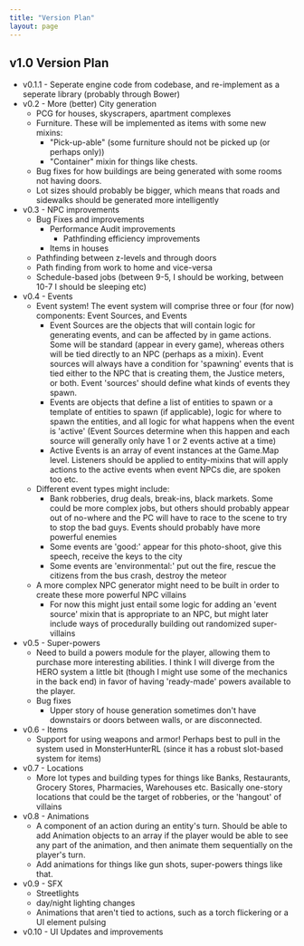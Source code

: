 ```yaml
---
title: "Version Plan"
layout: page
---
```


## v1.0 Version Plan

* v0.1.1 - Seperate engine code from codebase, and re-implement as a seperate library (probably through Bower)
* v0.2 - More (better) City generation
  * PCG for houses, skyscrapers, apartment complexes
  * Furniture. These will be implemented as items with some new mixins:
  	* "Pick-up-able" (some furniture should not be picked up (or perhaps only))
  	* "Container" mixin for things like chests.
  * Bug fixes for how buildings are being generated with some rooms not having doors.
  * Lot sizes should probably be bigger, which means that roads and sidewalks should be generated more intelligently
* v0.3 - NPC improvements
  * Bug Fixes and improvements
    * Performance Audit improvements
      * Pathfinding efficiency improvements
    * Items in houses
  * Pathfinding between z-levels and through doors
  * Path finding from work to home and vice-versa
  * Schedule-based jobs (between 9-5, I should be working, between 10-7 I should be sleeping etc)
* v0.4 - Events
  * Event system! The event system will comprise three or four (for now) components: Event Sources, and Events
    * Event Sources are the objects that will contain logic for generating events, and can be affected by in game actions. Some will be standard (appear in every game), whereas others will be tied directly to an NPC (perhaps as a mixin). Event sources will always have a condition for 'spawning' events that is tied either to the NPC that is creating them, the Justice meters, or both. Event 'sources' should define what kinds of events they spawn. 
    * Events are objects that define a list of entities to spawn or a template of entities to spawn (if applicable), logic for where to spawn the entities, and all logic for what happens when the event is 'active' (Event Sources determine when this happen and each source will generally only have 1 or 2 events active at a time)
    * Active Events is an array of event instances at the Game.Map level. Listeners should be applied to entity-mixins that will apply actions to the active events when event NPCs die, are spoken too etc.
  * Different event types might include:
    * Bank robberies, drug deals, break-ins, black markets. Some could be more complex jobs, but others should probably appear out of no-where and the PC will have to race to the scene to try to stop the bad guys. Events should probably have more powerful enemies
    * Some events are 'good:' appear for this photo-shoot, give this speech, receive the keys to the city
    * Some events are 'environmental:' put out the fire, rescue the citizens from the bus crash, destroy the meteor
  * A more complex NPC generator might need to be built in order to create these more powerful NPC villains
    * For now this might just entail some logic for adding an 'event source' mixin that is appropriate to an NPC, but might later include ways of procedurally building out randomized super-villains
* v0.5 - Super-powers
  * Need to build a powers module for the player, allowing them to purchase more interesting abilities. I think I will diverge from the HERO system a little bit (though I might use some of the mechanics in the back end) in favor of having 'ready-made' powers available to the player.
  * Bug fixes
    * Upper story of house generation sometimes don't have downstairs or doors between walls, or are disconnected.
* v0.6 - Items
  * Support for using weapons and armor! Perhaps best to pull in the system used in MonsterHunterRL (since it has a robust slot-based system for items)
* v0.7 - Locations
  * More lot types and building types for things like Banks, Restaurants, Grocery Stores, Pharmacies, Warehouses etc. Basically one-story locations that could be the target of robberies, or the 'hangout' of villains
* v0.8 - Animations
  * A component of an action during an entity's turn. Should be able to add Animation objects to an array if the player would be able to see any part of the animation, and then animate them sequentially on the player's turn.
  * Add animations for things like gun shots, super-powers things like that.
* v0.9 - SFX
  * Streetlights
  * day/night lighting changes
  * Animations that aren't tied to actions, such as a torch flickering or a UI element pulsing
* v0.10 - UI Updates and improvements